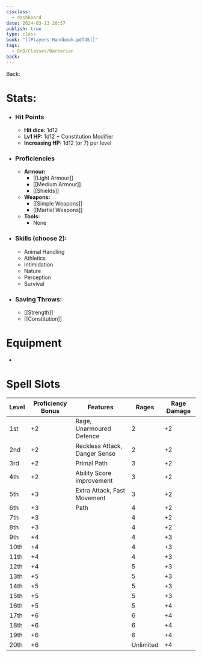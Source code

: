 ```yaml
---
cssclass:
  - dashboard
date: 2024-03-13 20:57
publish: true
type: class
book: "[[Players Handbook.pdf45]]"
tags:
  - DnD/Classes/Barbarian
back:
---
```

Back: 

# Stats:
- ### Hit Points
	- **Hit dice:** 1d12
	- **Lv1 HP:**  1d12 + Constitution Modifier
	- **Increasing HP:** 1d12 (or 7) per level
- ### Proficiencies
	- **Armour:** 
		- [[Light Armour]]
		- [[Medium Armour]]
		- [[Shields]]
	- **Weapons:** 
		- [[Simple Weapons]]
		- [[Martial Weapons]]
	- **Tools:** 
		- None
- ### Skills (choose 2):
	- Animal Handling
	- Athletics
	- Intimidation
	- Nature
	- Perception
	- Survival
- ### Saving Throws:
	- [[Strength]]
	- [[Constitution]]
# Equipment
- 

# Spell Slots

| Level | Proficiency Bonus | Features                      | Rages     | Rage Damage |
| ----- | ----------------- | ----------------------------- | --------- | ----------- |
| 1st   | +2                | Rage, Unarmoured Defence      | 2         | +2          |
| 2nd   | +2                | Reckless Attack, Danger Sense | 2         | +2          |
| 3rd   | +2                | Primal Path                   | 3         | +2          |
| 4th   | +2                | Ability Score improvement     | 3         | +2          |
| 5th   | +3                | Extra Attack, Fast Movement   | 3         | +2          |
| 6th   | +3                | Path                          | 4         | +2          |
| 7th   | +3                |                               | 4         | +2          |
| 8th   | +3                |                               | 4         | +2          |
| 9th   | +4                |                               | 4         | +3          |
| 10th  | +4                |                               | 4         | +3          |
| 11th  | +4                |                               | 4         | +3          |
| 12th  | +4                |                               | 5         | +3          |
| 13th  | +5                |                               | 5         | +3          |
| 14th  | +5                |                               | 5         | +3          |
| 15th  | +5                |                               | 5         | +3          |
| 16th  | +5                |                               | 5         | +4          |
| 17th  | +6                |                               | 6         | +4          |
| 18th  | +6                |                               | 6         | +4          |
| 19th  | +6                |                               | 6         | +4          |
| 20th  | +6                |                               | Unlimited | +4          |


